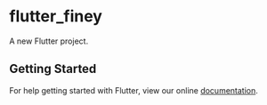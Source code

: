 # flutter_finey

A new Flutter project.

## Getting Started

For help getting started with Flutter, view our online
[documentation](https://flutter.io/).
